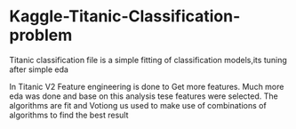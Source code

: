 # Kaggle-Titanic-Classification-problem

Titanic classification file is a simple fitting of classification models,its tuning after simple eda

In Titanic V2 Feature engineering is done to Get more features. Much more eda was done and base on this analysis tese features were selected.
 The algorithms are fit and Votiong us used to make use of combinations of algorithms to find the best result
